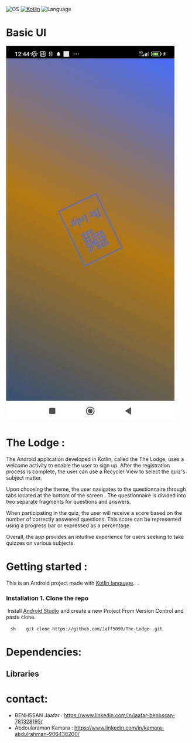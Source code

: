 ![OS](https://badgen.net/badge/OS/Android?icon=https://raw.githubusercontent.com/androiddevnotes/awesome-android-kotlin-apps/master/assets/android.svg&color=3ddc84)
[![Kotlin](https://img.shields.io/badge/Kotlin-1.7.21-blue.svg)](http://kotlinlang.org)
![Language](https://img.shields.io/github/languages/top/cortinico/kotlin-android-template?color=blue&logo=kotlin)
# Basic UI

![](./ezgif.com-optimize.gif)

# The Lodge  :
The Android application developed in Kotlin, called the The Lodge, uses a welcome activity to enable the user to sign up. After the registration process is complete, the user can use a Recycler View to select the quiz's subject matter.

Upon choosing the theme, the user navigates to the questionnaire through tabs located at the bottom of the screen . The questionnaire is divided into two separate fragments for questions and answers.

When participating in the quiz, the user will receive a score based on the number of correctly answered questions. This score can be represented using a progress bar or expressed as a percentage.

Overall, the app provides an intuitive experience for users seeking to take quizzes on various subjects.

# Getting started  :
This is an Android project made with [Kotlin language](https://kotlinlang.org/docs/home.html).
 . 
 ### Installation 1. Clone the repo
 Install [Android Studio](https://developer.android.com/studio) and create a new Project From Version Control and paste clone.
 
 
   ```sh
   git clone https://github.com/Jaff5090/The-Lodge-.git
   ```
   
# Dependencies: 

## Libraries





# contact: 

* BENHSSAN Jaafar  : https://www.linkedin.com/in/jaafar-benhssan-781328195/
* Abdoularaman Kamara  : https://www.linkedin.com/in/kamara-abdulrahman-906438200/  





















